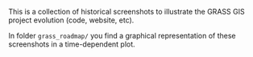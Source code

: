 This is a collection of historical screenshots to illustrate
the GRASS GIS project evolution (code, website, etc).

In folder `grass_roadmap/` you find a graphical representation
of these screenshots in a time-dependent plot.

